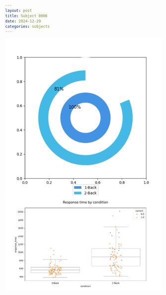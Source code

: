 ```yaml
---
layout: post
title: Subject 8006
date: 2024-12-29
categories: subjects
---
```


![](data/8006/run-4/8006_accuracy_by_condition.png)
![](data/8006/run-4/8006_response_time_by_condition.png)
